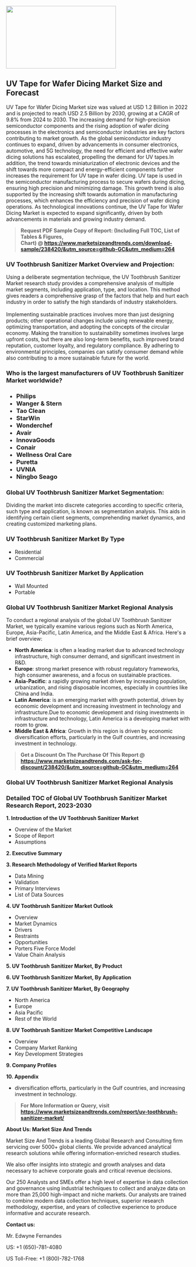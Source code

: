 <p><img class="alignnone size-medium wp-image-20088" src="https://ffe5etoiles.com/wp-content/uploads/2024/12/MST1-300x171.png" alt="" width="300" height="171" /></p><h2>UV Tape for Wafer Dicing Market Size and Forecast</h2><p>UV Tape for Wafer Dicing Market size was valued at USD 1.2 Billion in 2022 and is projected to reach USD 2.5 Billion by 2030, growing at a CAGR of 9.8% from 2024 to 2030. The increasing demand for high-precision semiconductor components and the rising adoption of wafer dicing processes in the electronics and semiconductor industries are key factors contributing to market growth. As the global semiconductor industry continues to expand, driven by advancements in consumer electronics, automotive, and 5G technology, the need for efficient and effective wafer dicing solutions has escalated, propelling the demand for UV tapes.In addition, the trend towards miniaturization of electronic devices and the shift towards more compact and energy-efficient components further increases the requirement for UV tape in wafer dicing. UV tape is used in the semiconductor manufacturing process to secure wafers during dicing, ensuring high precision and minimizing damage. This growth trend is also supported by the increasing shift towards automation in manufacturing processes, which enhances the efficiency and precision of wafer dicing operations. As technological innovations continue, the UV Tape for Wafer Dicing Market is expected to expand significantly, driven by both advancements in materials and growing industry demand.</p></p><blockquote id="" class=""><strong>Request PDF Sample Copy of Report: (Including Full TOC, List of Tables &amp; Figures, Chart)&nbsp;@&nbsp;<strong><a href="https://www.marketsizeandtrends.com/download-sample/238420/&utm_source=github-GC&utm_medium=264" target="_blank">https://www.marketsizeandtrends.com/download-sample/238420/&utm_source=github-GC&utm_medium=264</a></strong></strong></blockquote><h3 id="" class="">UV Toothbrush Sanitizer Market&nbsp;Overview and Projection:</h3><p id="" class="">Using a deliberate segmentation technique, the UV Toothbrush Sanitizer Market research study provides a comprehensive analysis of multiple market segments, including application, type, and location. This method gives readers a comprehensive grasp of the factors that help and hurt each industry in order to satisfy the high standards of industry stakeholders. <br /> <br />Implementing sustainable practices involves more than just designing products; other operational changes include using renewable energy, optimizing transportation, and adopting the concepts of the circular economy. Making the transition to sustainability sometimes involves large upfront costs, but there are also long-term benefits, such improved brand reputation, customer loyalty, and regulatory compliance. By adhering to environmental principles, companies can satisfy consumer demand while also contributing to a more sustainable future for the world.</p><h3 id="" class="">Who is the largest manufacturers of&nbsp;UV Toothbrush Sanitizer Market worldwide?</h3><h3 class=""><p><ul><li>Philips </li><li> Wanger & Stern </li><li> Tao Clean </li><li> StarWin </li><li> Wonderchef </li><li> Avair </li><li> InnovaGoods </li><li> Conair </li><li> Wellness Oral Care </li><li> Puretta </li><li> UVNIA </li><li> Ningbo Seago</li></ul></p></h3><h3 id="" class="">Global&nbsp;UV Toothbrush Sanitizer Market Segmentation:</h3><p id="" class="">Dividing the market into discrete categories according to specific criteria, such type and application, is known as segmentation analysis. This aids in identifying certain client segments, comprehending market dynamics, and creating customized marketing plans.</p><h3 id="" class="">UV Toothbrush Sanitizer Market&nbsp;By Type</h3><p><p><ul><li>Residential</li><li> Commercial</p></li></ul></p></p><h3 id="" class="">UV Toothbrush Sanitizer Market&nbsp;By Application</h3><p class=""><p><ul><li>Wall Mounted</li><li> Portable</li></ul></p></p><h3 id="" class="">Global UV Toothbrush Sanitizer Market Regional Analysis</h3><p id="" class="">To conduct a regional analysis of the global UV Toothbrush Sanitizer Market, we typically examine various regions such as North America, Europe, Asia-Pacific, Latin America, and the Middle East &amp; Africa. Here's a brief overview:</p><ul><li><strong>North America</strong>: is often a leading market due to advanced technology infrastructure, high consumer demand, and significant investment in R&amp;D.</li><li><strong>Europe</strong>: strong market presence with robust regulatory frameworks, high consumer awareness, and a focus on sustainable practices.</li><li><strong>Asia-Pacific</strong>: a rapidly growing market driven by increasing population, urbanization, and rising disposable incomes, especially in countries like China and India.</li><li><strong>Latin America</strong>: is an emerging market with growth potential, driven by economic development and increasing investment in technology and infrastructure.Due to economic development and rising investments in infrastructure and technology, Latin America is a developing market with room to grow.</li><li><strong>Middle East &amp; Africa</strong>: Growth in this region is driven by economic diversification efforts, particularly in the Gulf countries, and increasing investment in technology.</li></ul><blockquote id="" class=""><strong>Get a Discount On The Purchase Of This Report @ <strong><a href="https://www.marketsizeandtrends.com/ask-for-discount/238420/&utm_source=github-GC&utm_medium=264" target="_blank">https://www.marketsizeandtrends.com/ask-for-discount/238420/&utm_source=github-GC&utm_medium=264</a></strong></strong></blockquote><h3 id="" class="">Global UV Toothbrush Sanitizer Market Regional Analysis</h3><h3 id="" class="">Detailed TOC of Global UV Toothbrush Sanitizer Market Research Report, 2023-2030</h3><p id="" class=""><strong>1. Introduction of the UV Toothbrush Sanitizer Market</strong></p><ul><li>Overview of the Market</li><li>Scope of Report</li><li>Assumptions</li></ul><p id="" class=""><strong>2. Executive Summary</strong></p><p id="" class=""><strong>3. Research Methodology of Verified Market Reports</strong></p><ul><li>Data Mining</li><li>Validation</li><li>Primary Interviews</li><li>List of Data Sources</li></ul><p id="" class=""><strong>4. UV Toothbrush Sanitizer Market Outlook</strong></p><ul><li>Overview</li><li>Market Dynamics</li><li>Drivers</li><li>Restraints</li><li>Opportunities</li><li>Porters Five Force Model</li><li>Value Chain Analysis</li></ul><p id="" class=""><strong>5. UV Toothbrush Sanitizer Market, By Product</strong></p><p id="" class=""><strong>6. UV Toothbrush Sanitizer Market, By Application</strong></p><p id="" class=""><strong>7. UV Toothbrush Sanitizer Market, By Geography</strong></p><ul><li>North America</li><li>Europe</li><li>Asia Pacific</li><li>Rest of the World</li></ul><p id="" class=""><strong>8. UV Toothbrush Sanitizer Market Competitive Landscape</strong></p><ul><li>Overview</li><li>Company Market Ranking</li><li>Key Development Strategies</li></ul><p id="" class=""><strong>9. Company Profiles</strong></p><p id="" class=""><strong>10. Appendix</strong></p><ul><li>diversification efforts, particularly in the Gulf countries, and increasing investment in technology.</li></ul><blockquote id="" class=""><strong>For More Information or Query, visit <strong><strong><a href="https://www.marketsizeandtrends.com/report/uv-toothbrush-sanitizer-market/" target="_blank">https://www.marketsizeandtrends.com/report/uv-toothbrush-sanitizer-market/</a></strong></strong></strong></blockquote><p id="" class=""><strong>About Us: Market Size And Trends</strong></p><p id="" class="">Market Size And Trends is a leading Global Research and Consulting firm servicing over 5000+ global clients. We provide advanced analytical research solutions while offering information-enriched research studies.</p><p id="" class="">We also offer insights into strategic and growth analyses and data necessary to achieve corporate goals and critical revenue decisions.</p><p id="" class="">Our 250 Analysts and SMEs offer a high level of expertise in data collection and governance using industrial techniques to collect and analyze data on more than 25,000 high-impact and niche markets. Our analysts are trained to combine modern data collection techniques, superior research methodology, expertise, and years of collective experience to produce informative and accurate research.</p><p id="" class=""><strong>Contact us:</strong></p><p id="" class="">Mr. Edwyne Fernandes</p><p id="" class="">US: +1 (650)-781-4080</p><p id="" class="">US Toll-Free: +1 (800)-782-1768</p>
